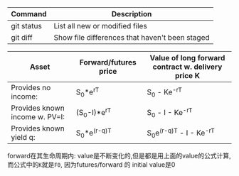 | Command | Description |
| --- | --- |
| git status | List all new or modified files |
| git diff | Show file differences that haven't been staged |

| Asset | Forward/futures price | Value of long forward contract w. delivery price K
| --- | --- | --- |
| Provides no income: | S<sub>0</sub>*e<sup>rT</sup> | S<sub>0</sub> - Ke<sup>-rT</sup>
| Provides known income w. PV=I: | (S<sub>0</sub>-I)*e<sup>rT</sup> | S<sub>0</sub> - I - Ke<sup>-rT</sup>
| Provides known yield q: | S<sub>0</sub>*e<sup>(r-q)T</sup> | S<sub>0</sub>e<sup>(r-q)T</sup> - I - Ke<sup>-rT</sup>

forward在其生命周期内: value是不断变化的,但是都是用上面的value的公式计算, 而公式中的```K```就是```F0```, 因为futures/forward 的 initial value是0
